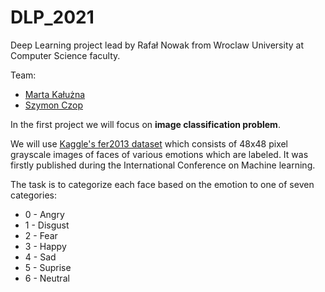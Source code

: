 # DLP_2021
Deep Learning project lead by Rafał Nowak from Wroclaw University at Computer Science faculty.

Team: 

* [Marta Kałużna](https://github.com/mkaluzna)
* [Szymon Czop](https://github.com/szymonczop) 

In the first project we will focus on __image classification problem__. 

We will use [Kaggle's fer2013 dataset](https://www.kaggle.com/c/challenges-in-representation-learning-facial-expression-recognition-challenge/data)
which consists of 48x48 pixel grayscale images of faces of various emotions which are labeled. It was firstly published during the International Conference on Machine learning.

The task is to categorize each face based on the emotion to one of seven categories:

* 0 - Angry
* 1 - Disgust 
* 2 - Fear 
* 3 - Happy
* 4 - Sad
* 5 - Suprise 
* 6 - Neutral  
